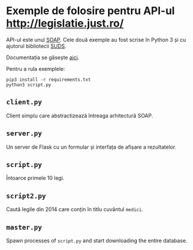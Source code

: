 # Exemple de folosire pentru API-ul http://legislatie.just.ro/

API-ul este unul [SOAP](https://en.wikipedia.org/wiki/SOAP). Cele două exemple
au fost scrise în Python 3 și cu ajutorul bibliotecii [SUDS](https://fedorahosted.org/suds).

Documentația se găsește [aici](http://legislatie.just.ro/ServiciulWebLegislatie.htm).

Pentru a rula exemplele:

```
pip3 install -r requirements.txt
python3 script.py
```

## `client.py`

Client simplu care abstractizează întreaga arhitectură SOAP.

## `server.py`

Un server de Flask cu un formular și interfața de afișare a rezultatelor.

## `script.py`

Întoarce primele 10 legi.

## `script2.py`

Caută legile din 2014 care conțin în titlu cuvântul `medici`.

## `master.py`

Spawn processes of `script.py` and start downloading the entire database.
